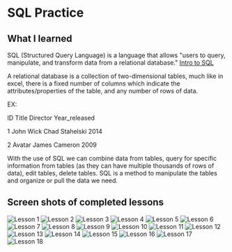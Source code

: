 # SQL Practice

## What I learned

SQL (Structured Query Language) is a language that allows "users to query, manipulate, and transform data from a relational database." [Intro to SQL](https://sqlbolt.com/lesson/introduction)

A relational database is a collection of two-dimensional tables, much like in excel, there is a fixed number of columns which indicate the attributes/properties of the table, and any number of rows of data.  

EX:

ID       Title                  Director                 Year_released

1        John Wick              Chad Stahelski           2014

2        Avatar                 James Cameron            2009

With the use of SQL we can combine data from tables, query for specific information from tables (as they can have multiple thousands of rows of data), edit tables, delete tables.  SQL is a method to manipulate the tables and organize or pull the data we need.

## Screen shots of completed lessons

![Lesson 1](https://user-images.githubusercontent.com/110312640/207963148-01b98839-34e2-419d-a3fb-bfe6ba30e4db.jpg)
![Lesson 2](https://user-images.githubusercontent.com/110312640/207963179-77cee359-db59-484b-bb41-59f7590c1cfa.jpg)
![Lesson 3](https://user-images.githubusercontent.com/110312640/207963196-9dfb1d09-49f7-47ed-9019-1c5d2da9f5bd.jpg)
![Lesson 4](https://user-images.githubusercontent.com/110312640/207963204-5159aac5-2aa1-4683-a2ff-0b18009f4aee.jpg)
![Lesson 5](https://user-images.githubusercontent.com/110312640/207963213-ede53606-010d-411f-bc03-a589b399caae.jpg)
![Lesson 6](https://user-images.githubusercontent.com/110312640/207963219-04c1b5eb-a068-4fd3-b00a-030c398be258.jpg)
![Lesson 7](https://user-images.githubusercontent.com/110312640/207963226-1ec0685c-5de2-4ef9-999d-5a4ed868c254.jpg)
![Lesson 8](https://user-images.githubusercontent.com/110312640/207963233-2ef7cc35-54e7-467c-b208-9923c67bc805.jpg)
![Lesson 9](https://user-images.githubusercontent.com/110312640/207963250-544b2cb6-f5fc-453f-87f0-defa20130767.jpg)
![Lesson 10](https://user-images.githubusercontent.com/110312640/207963255-2660f265-ca68-43cf-946f-cc6eeb8d4d3f.jpg)
![Lesson 11](https://user-images.githubusercontent.com/110312640/207963264-ce9b7cc7-4316-4fa4-89a0-919139679cba.jpg)
![Lesson 12](https://user-images.githubusercontent.com/110312640/207963270-75c6d0d0-06f9-4948-a3b8-48185649ce4c.jpg)
![Lesson 13](https://user-images.githubusercontent.com/110312640/207963279-d17ef02e-a122-4794-ae88-6d09202b36a9.jpg)
![Lesson 14](https://user-images.githubusercontent.com/110312640/207963290-b65c40ea-1a57-40d3-9b72-95c5a5b5a5ce.jpg)
![Lesson 15](https://user-images.githubusercontent.com/110312640/207963300-2d279ba7-d72a-4ff8-8cd8-0ff4e58783f5.jpg)
![Lesson 16](https://user-images.githubusercontent.com/110312640/207963310-e0e5a50c-fc18-4255-abed-4cf03c02dc83.jpg)
![Lesson 17](https://user-images.githubusercontent.com/110312640/207963312-9c9a0a00-f7d0-4658-befb-668d5f40fa69.jpg)
![Lesson 18](https://user-images.githubusercontent.com/110312640/207963328-1b8f61fa-ccbd-486c-8315-56072334e493.jpg)
